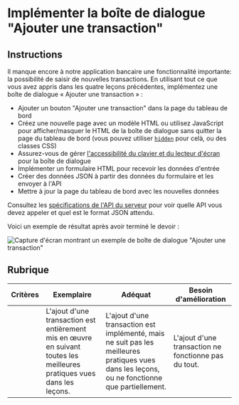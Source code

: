 # Implémenter la boîte de dialogue "Ajouter une transaction"

## Instructions

Il manque encore à notre application bancaire une fonctionnalité importante: la possibilité de saisir de nouvelles transactions.
En utilisant tout ce que vous avez appris dans les quatre leçons précédentes, implémentez une boîte de dialogue « Ajouter une transaction » :

- Ajouter un bouton "Ajouter une transaction" dans la page du tableau de bord
- Créez une nouvelle page avec un modèle HTML ou utilisez JavaScript pour afficher/masquer le HTML de la boîte de dialogue sans quitter la page du tableau de bord (vous pouvez utiliser [`hidden`](https://developer.mozilla.org/docs/Web/HTML/Global_attributes/hidden) pour celà, ou des classes CSS)
- Assurez-vous de gérer [l'accessibilité du clavier et du lecteur d'écran](https://developer.paciellogroup.com/blog/2018/06/the-current-state-of-modal-dialog-accessibility/) pour la boîte de dialogue
- Implémenter un formulaire HTML pour recevoir les données d'entrée
- Créer des données JSON à partir des données du formulaire et les envoyer à l'API
- Mettre à jour la page du tableau de bord avec les nouvelles données

Consultez les [spécifications de l'API du serveur](./../../api/translations/README.fr.md) pour voir quelle API vous devez appeler et quel est le format JSON attendu.

Voici un exemple de résultat après avoir terminé le devoir :

![Capture d'écran montrant un exemple de boîte de dialogue "Ajouter une transaction"](../images/dialog.png)

## Rubrique

| Critères | Exemplaire                                                                                        | Adéquat                                                                                                                | Besoin d'amélioration                           |
| -------- | ------------------------------------------------------------------------------------------------ | ----------------------------------------------------------------------------------------------------------------------- | --------------------------------------------|
|          | L'ajout d'une transaction est entièrement mis en œuvre en suivant toutes les meilleures pratiques vues dans les leçons. | L'ajout d'une transaction est implémenté, mais ne suit pas les meilleures pratiques vues dans les leçons, ou ne fonctionne que partiellement. | L'ajout d'une transaction ne fonctionne pas du tout. |